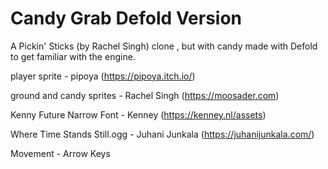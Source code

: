 # Candy Grab Defold Version
A Pickin' Sticks (by Rachel Singh) clone , but with candy made with Defold to get familiar with the engine.


player sprite - pipoya (https://pipoya.itch.io/)

ground and candy sprites - Rachel Singh (https://moosader.com)

Kenny Future Narrow Font - Kenney (https://kenney.nl/assets)

Where Time Stands Still.ogg - Juhani Junkala (https://juhanijunkala.com/)


Movement - Arrow Keys
